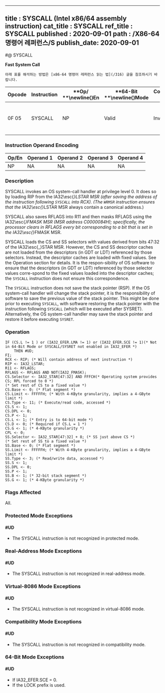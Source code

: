 ----------------------------
title : SYSCALL (Intel x86/64 assembly instruction)
cat_title : SYSCALL
ref_title : SYSCALL
published : 2020-09-01
path : /X86-64 명령어 레퍼런스/S
publish_date: 2020-09-01
----------------------------


#@ SYSCALL

**Fast System Call**

```lec-info
아래 표를 해석하는 방법은 [x86-64 명령어 레퍼런스 읽는 법](/316) 글을 참조하시기 바랍니다.
```

|**Opcode**|**Instruction**|**Op/ **\newline{}**En**|**64-Bit **\newline{}**Mode**|**Compat/**\newline{}**Leg Mode**|**Description**|
|----------|---------------|------------------------|-----------------------------|---------------------------------|---------------|
|0F 05|SYSCALL|NP|Valid|Invalid|Fast call to privilege level 0 system procedures.|
### Instruction Operand Encoding


|Op/En|Operand 1|Operand 2|Operand 3|Operand 4|
|-----|---------|---------|---------|---------|
|NP|NA|NA|NA|NA|
### Description


SYSCALL invokes an OS system-call handler at privilege level 0. It does so by loading RIP from the IA32\esc{_}LSTAR MSR (after saving the address of the instruction following `SYSCALL` into RCX). (The `WRMSR` instruction ensures that the IA32\esc{_}LSTAR MSR always contain a canonical address.)

SYSCALL also saves RFLAGS into R11 and then masks RFLAGS using the IA32\esc{_}FMASK MSR (MSR address C0000084H); specifically, the processor clears in RFLAGS every bit corresponding to a bit that is set in the IA32\esc{_}FMASK MSR.

SYSCALL loads the CS and SS selectors with values derived from bits 47:32 of the IA32\esc{_}STAR MSR. However, the CS and SS descriptor caches are not loaded from the descriptors (in GDT or LDT) referenced by those selectors. Instead, the descriptor caches are loaded with fixed values. See the Operation section for details. It is the respon-sibility of OS software to ensure that the descriptors (in GDT or LDT) referenced by those selector values corre-spond to the fixed values loaded into the descriptor caches; the `SYSCALL` instruction does not ensure this correspondence.

The `SYSCALL` instruction does not save the stack pointer (RSP). If the OS system-call handler will change the stack pointer, it is the responsibility of software to save the previous value of the stack pointer. This might be done prior to executing `SYSCALL`, with software restoring the stack pointer with the instruction following `SYSCALL` (which will be executed after SYSRET). Alternatively, the OS system-call handler may save the stack pointer and restore it before executing `SYSRET`.


### Operation

```info-verb
IF (CS.L != 1 ) or (IA32_EFER.LMA != 1) or (IA32_EFER.SCE != 1)(* Not in 64-Bit Mode or SYSCALL/SYSRET not enabled in IA32_EFER *)
    THEN #UD;
FI;
RCX <- RIP; (* Will contain address of next instruction *)
RIP <- IA32_LSTAR;
R11 <- RFLAGS;
RFLAGS <- RFLAGS AND NOT(IA32_FMASK);
CS.Selector <- IA32_STAR[47:32] AND FFFCH(* Operating system provides CS; RPL forced to 0 *)
(* Set rest of CS to a fixed value *)
CS.Base <- 0; (* Flat segment *)
CS.Limit <- FFFFFH; (* With 4-KByte granularity, implies a 4-GByte limit *)
CS.Type <- 11; (* Execute/read code, accessed *)
CS.S <- 1;
CS.DPL <- 0;
CS.P <- 1;
CS.L <- 1; (* Entry is to 64-bit mode *)
CS.D <- 0; (* Required if CS.L = 1 *)
CS.G <- 1; (* 4-KByte granularity *)
CPL <- 0;
SS.Selector <- IA32_STAR[47:32] + 8; (* SS just above CS *)
(* Set rest of SS to a fixed value *)
SS.Base <- 0; (* Flat segment *)
SS.Limit <- FFFFFH; (* With 4-KByte granularity, implies a 4-GByte limit *)
SS.Type <- 3; (* Read/write data, accessed *)
SS.S <- 1;
SS.DPL <- 0;
SS.P <- 1;
SS.B <- 1; (* 32-bit stack segment *)
SS.G <- 1; (* 4-KByte granularity *)
```
### Flags Affected


All.


### Protected Mode Exceptions

#### #UD
* The SYSCALL instruction is not recognized in protected mode.

### Real-Address Mode Exceptions

#### #UD
* The SYSCALL instruction is not recognized in real-address mode.

### Virtual-8086 Mode Exceptions

#### #UD
* The SYSCALL instruction is not recognized in virtual-8086 mode.

### Compatibility Mode Exceptions

#### #UD
* The SYSCALL instruction is not recognized in compatibility mode.

### 64-Bit Mode Exceptions

#### #UD
* If IA32_EFER.SCE = 0.
* If the LOCK prefix is used.
